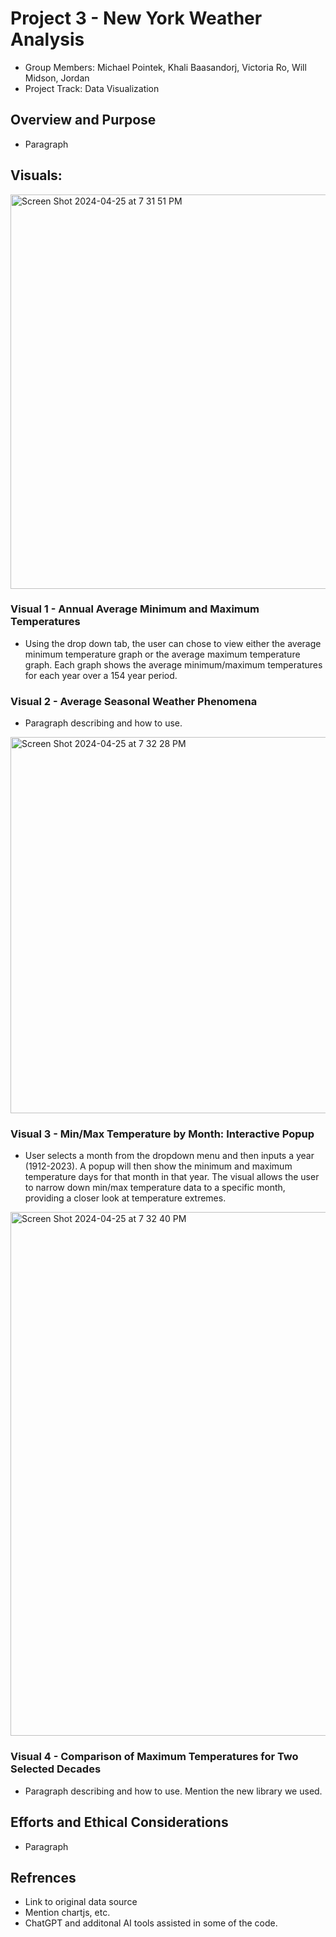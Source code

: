 #  Project 3 - New York Weather Analysis
- Group Members: Michael Pointek, Khali Baasandorj, Victoria Ro, Will Midson, Jordan 
- Project Track: Data Visualization
## Overview and Purpose
- Paragraph 
## Visuals: 
<img width="631" alt="Screen Shot 2024-04-25 at 7 31 51 PM" src="https://github.com/michaelpointek/project3/assets/57199813/af99290a-d797-48b0-b582-9f8c5807e5ea">

### Visual 1 - Annual Average Minimum and Maximum Temperatures
 - Using the drop down tab, the user can chose to view either the average minimum temperature graph or the average maximum temperature graph. Each graph shows the average minimum/maximum temperatures for each year over a 154 year period. 
 
### Visual 2 - Average Seasonal Weather Phenomena 
 - Paragraph describing and how to use. 

<img width="602" alt="Screen Shot 2024-04-25 at 7 32 28 PM" src="https://github.com/michaelpointek/project3/assets/57199813/bc2b0d45-9e84-41de-9cbf-fe08a1b74c34">

### Visual 3 - Min/Max Temperature by Month: Interactive Popup
 - User selects a month from the dropdown menu and then inputs a year (1912-2023). A popup will then show the minimum and maximum temperature days for that month in that year. The visual allows the user to narrow down min/max temperature data to a specific month, providing a closer look at temperature extremes. 

<img width="838" alt="Screen Shot 2024-04-25 at 7 32 40 PM" src="https://github.com/michaelpointek/project3/assets/57199813/6235a3af-cd37-4cdf-96f7-7c39a144b1e2">

### Visual 4 - Comparison of Maximum Temperatures for Two Selected Decades
 - Paragraph describing and how to use. Mention the new library we used. 

## Efforts and Ethical Considerations 
- Paragraph

## Refrences 
- Link to original data source
- Mention chartjs, etc. 
- ChatGPT and additonal AI tools assisted in some of the code.  
